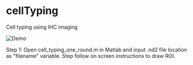 # cellTyping

Cell typing using IHC imaging

![Demo](https://github.com/evarol/cellTyping/blob/master/demo.png)


Step 1: Open cell_typing_one_round.m in Matlab and input .nd2 file location as "filename" variable.
Step 
follow on screen instructions to draw ROI.
